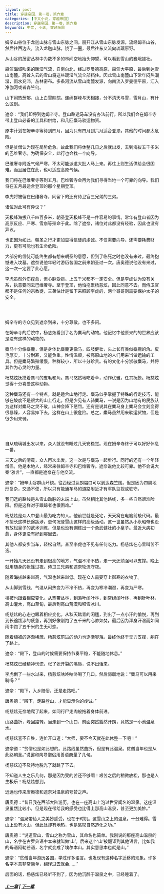 ```yaml
---
layout: post
title: 穿越帝国，第一卷，第六章
categories: [中文小说, 穿越帝国]
description: 穿越帝国，第一卷，第六章
keywords: 中文, 小说, 穿越帝国
---
```


姆辛山谷位于龙迦山脉与雪山东脉之间。丽开江从雪山东脉发源，流经姆辛山谷，然后往西边去，流入龙迦山脉，饶了一圈，最后往东又流向琉璃原野。

从山谷的茂密丛林中为数不多的林间空地抬头仰望，可以看到雪山的巍峨雄壮。

森竺海域吹来的暖湿气流，自南向北，经过罗曼德高原，森竺大平原，最后到达雪山南麓。高耸入云的雪山将这些暖湿气流全部挡住。因此雪山南麓山下常年闷热潮湿，雨水充沛，丛林密布。多条河流从雪山南麓发源，向南流入罗曼德平原，汇入净伽河或者森竺何。

山下闷热葱郁，山上白雪皑皑。连绵群峰与天相接，分不清天与雪，雪月山，有什么区别。

遮奈：“我们即将到达姆辛寺。登山路途马车没有办法前行。所以我们会在姆辛寺带上登山必备的工具和供给，和几匹麋马驮运物资。

原本计划在姆辛寺等待到四月，因为只有四月到六月适合登顶，其他的时间都太危险。

但是贫僧认为现在局势危急。故此我们将休整几日之后就出发，去到海拔五千多米的巴维奢寺。为确保安全，此行也会找一个向导。

巴维奢寺附近气候严寒，不太可能派遣大批人马上来。再往上则生活供给会很困难。而且居住在此，也可适应高原气候。

我们将在巴维奢寺等到五月。巴维奢寺会再为我们寻得当地一个可靠的向导。我们将在五月最适合登顶的那个星期登顶。

李虎将被留在巴维奢寺，同留下的还有侍卫官三兄弟的三弟。

诸位对此可有异议？”

天极峰海拔八千四百多米，朝圣登天极峰不是一件容易的事情。常年有登山者因为高原反应、严寒、雪崩等殒命于此。除了遮奈，诸位对此都没有经验，因此也没有异议。

也正因为如此，朝圣之行才更加显得信徒的虔诚。不仅需要向导，还需要耗费财力，更有可能也有生命危险。

大部分的信徒可能终生都有想来朝圣的意愿，但到了临死之时也没有来过，最终抱憾进入坟墓。遮奈说他年轻时游历各国之前来朝圣过一次。唐奥德说他没有来过，这一次一定要了此心愿。

李虎虽然外伤痊愈，但心脉受损。上五千米都不一定安全。但是李虎认为没有关系，执意要同去巴维奢寺。至于登顶，他怕拖累杨慈炫，因此同意不去。而侍卫官都不是任何的宗教徒，三弟估计是留下来照顾李虎的，两个哥哥则需要保护太子的安全。

<br/><br/>

姆辛寺的寺众见到遮奈到来，十分尊敬。也不多问。

在姆辛寺的后院中，杨慈炫看到了名为麋马的动物。他记忆中他原来的的世界应该是没有这样的动物的。

麋马十分像麋鹿，但是身体比麋鹿更像马，四肢健壮，头上长有类似麋鹿的角。皮毛厚实，十分耐寒，又能负重。性情温顺，被高原山地的人们用来当做运输的工具。但是麋马繁殖缓慢，种群较小，所以十分珍贵。有的文化十分崇敬麋马，并将其作为心灵的力量。

杨慈炫抚摸着麋马的皮毛和角。麋马悠然地吃着草，动作优雅，任其抚摸。杨慈炫觉得十分喜爱这种动物。

这种麋马还有一个特点，就是适合山地行走。麋马似乎掌握了特殊的行走技巧，能够在坡度不是很大的山上行走。但是少见有人骑麋马，一说是因为山地有的民族认为这样对麋马之灵不敬，山神会降下惩罚。还有是说其在麋马身上麋马会立刻变得很暴躁，人容易摔下去，这样在山上很危险。总之，麋马虽然用来驮运货物，但是很少用来骑。

<br/><br/>

自从琉璃城出发以来，众人就没有睡过几天安稳觉。现在姆辛寺终于可以好好休息一番。

三天之后的清晨，众人再次出发。这一次是与麋马一起步行。同行的还有一个年轻僧侣，他是本地人，经常来往姆辛寺和巴维奢寺。遮奈说他比较可靠。他不会说大秦“雅言”，一直都是遮奈在与他交流。

遮奈：“姆辛山谷群山环绕。往西经过达朗隘口可以到达森竺国。但是因为四周地形复杂，交通不便，所以只有能通车马的道路附近才有军队监视或驻守。

我们选的路线是从雪山动脉的末端上山。虽然相比其他路线，多一些自然艰难险阻。但是这样对于跟踪者也很困难。”

杨慈炫是众人中登山最为吃力的人。他前世就是死宅，天天窝在电脑前敲代码。最不擅长这样长途跋涉，更何况登雪山这样的高级活动。这一世虽然从小永昭帝也没有放松皇子的武术训练，但是也没有训练出一个勇武健壮的小皇子。最近大病初愈，身体更没有好到哪里去。

其他人都安步当车，轻松自然。甚至李虎也不见有任何吃力。杨慈炫在心里叫苦不迭。

一开始几天还没有走到很高的地方，气温不冷不热，走一天还勉强可以支撑。晚上就用随身的帐篷过夜。侍卫三兄弟和遮奈轮流守夜。

随着海拔越来越高，气温也越来越低。现在众人需要穿上御寒的衣物了。

从山脚到雪线，气温从闷热变为不冷不热，再变为寒冷潮湿，再变为严寒。

植被也跟着相应变化。从热带丛林，到落叶阔叶林，到常绿阔叶林，再到针叶林，高山灌木，高山草甸，最后到高山荒漠和积雪冰川。

杨慈炫的心态也跟着相应变化。从秋天踏青的闲适，到出了一点小汗的愉悦，再到到长途跋涉的疲惫，再到好像刚跑了五千米的心肺如焚，最后因为浑身汗湿而如同雨中跑了五千米的生无可恋。

随着植被的逐渐稀疏，杨慈炫前进的动力也逐渐寥落。最终他终于无力支撑，躺在了路上。

遮奈：“殿下，登山的时候需要保持节奏平稳，不能随地休息。”

杨慈炫已经精神恍惚，张了张开裂的嘴唇，说不出话来。

李虎倒了一些水过来，杨慈炫咕咚咕咚喝了几口。然后弱弱地说：“麋马可以用来骑吗？”

遮奈：“殿下，入乡随俗，还是走路吧。”

唐奥德：“殿下，走路登山，才能显示你的虔诚。”

杨慈炫无奈地爬了起来。如同行尸走肉般拖着身体前进。

山路曲折，峰回路转。当走到一个山口，前面突然豁然开朗，竟然是一小池温泉水。

杨慈炫喜不自胜，连忙开口道：“大师，要不今天就在此休整一下吧！”

遮奈道：“贫僧也是如此想的。此路线虽然曲折，但是有此温泉。贫僧当年也是从此路朝圣。”说罢和向导僧侣用善语商量了几句。

杨慈炫迫不及待地脱光了就跳了下去。

不知道人生之乐几何，那是因为受的苦还不够啊！艰苦之后的稍微放松，那也是人生极乐！杨慈炫想到。

远远也传来唐奥德和遮奈对温泉的夸赞之声。

唐奥德：“昔日我在西部大陆游历，也在一座高山上泡过世界闻名的温泉。这座温泉虽然比较小，但是现在带给我的感受也比得上那高山温泉，甚至更加美妙。”

遮奈：“温泉带给人之美妙感受，也在于时机。这雪山之上的温泉，十分难得。雪山上没有火山，但此处却有地热，也是感叹自然造化之功。”

唐奥德：“说道雪山，雪山之称为雪山，其命名也简单。我刚说的那座高山温泉的山，名字在古罗典语中本来就叫做‘山’。后来这个‘山’被翻译到其他语言，比如我的母语阿勒芒语，名字就变成了埃尔本山。其实意思本也就是山。”

遮奈：“贫僧当年游历各国，学过许多语言。也发现有这种名字迁移的现象。许多名字本意非常简单，翻译过去就会……”

后面的话，杨慈炫已经听不到了，因为他沉醉于温泉之中，已经睡着了。

##### [上一章](/../../2020/03/07/TimeTravellerEmpire-1-5/) | [下一章](/../../2020/03/08/TimeTravellerEmpire-1-7/)